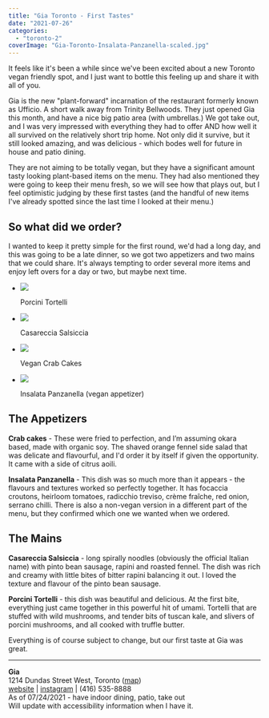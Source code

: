```yaml
---
title: "Gia Toronto - First Tastes"
date: "2021-07-26"
categories: 
  - "toronto-2"
coverImage: "Gia-Toronto-Insalata-Panzanella-scaled.jpg"
---
```


It feels like it's been a while since we've been excited about a new Toronto vegan friendly spot, and I just want to bottle this feeling up and share it with all of you.

Gia is the new "plant-forward" incarnation of the restaurant formerly known as Ufficio. A short walk away from Trinity Bellwoods. They just opened Gia this month, and have a nice big patio area (with umbrellas.) We got take out, and I was very impressed with everything they had to offer AND how well it all survived on the relatively short trip home. Not only did it survive, but it still looked amazing, and was delicious - which bodes well for future in house and patio dining.

They are not aiming to be totally vegan, but they have a significant amount tasty looking plant-based items on the menu. They had also mentioned they were going to keep their menu fresh, so we will see how that plays out, but I feel optimistic judging by these first tastes (and the handful of new items I've already spotted since the last time I looked at their menu.)

## So what did we order?

I wanted to keep it pretty simple for the first round, we'd had a long day, and this was going to be a late dinner, so we got two appetizers and two mains that we could share. It's always tempting to order several more items and enjoy left overs for a day or two, but maybe next time.

- ![](images/gia-toronto-tortelli-1024x768.jpg)
    
    Porcini Tortelli
    
- ![](images/Gia-Toronto-Casareccia-Salsiccia-1024x768.jpg)
    
    Casareccia Salsiccia
    
- ![](images/gia-Toronto-plant-based-crab-cakes-1024x768.jpg)
    
    Vegan Crab Cakes
    
- ![](images/Gia-Toronto-Insalata-Panzanella-1024x768.jpg)
    
    Insalata Panzanella (vegan appetizer)
    

## The Appetizers

**Crab cakes** - These were fried to perfection, and I’m assuming okara based, made with organic soy. The shaved orange fennel side salad that was delicate and flavourful, and I'd order it by itself if given the opportunity. It came with a side of citrus aoili.

  
**Insalata Panzanella** - This dish was so much more than it appears - the flavours and textures worked so perfectly together. It has focaccia croutons, heirloom tomatoes, radicchio treviso, crème fraîche, red onion, serrano chilli. There is also a non-vegan version in a different part of the menu, but they confirmed which one we wanted when we ordered.

## The Mains

**Casareccia Salsiccia** - long spirally noodles (obviously the official Italian name) with pinto bean sausage, rapini and roasted fennel. The dish was rich and creamy with little bites of bitter rapini balancing it out. I loved the texture and flavour of the pinto bean sausage.

**Porcini Tortelli** - this dish was beautiful and delicious. At the first bite, everything just came together in this powerful hit of umami. Tortelli that are stuffed with wild mushrooms, and tender bits of tuscan kale, and slivers of porcini mushrooms, and all cooked with truffle butter.  

Everything is of course subject to change, but our first taste at Gia was great.

* * *

**Gia**  
1214 Dundas Street West, Toronto ([map](https://www.google.ca/maps/place/1214+Dundas+St+W,+Toronto,+ON+M6J+3B1/@43.6495081,-79.4252987,17z/data=!3m1!4b1!4m5!3m4!1s0x882b34f8e772f443:0xd23e03a95b08a13b!8m2!3d43.6495081!4d-79.42311))  
[website](https://giarestaurant.ca/) | [instagram](https://www.instagram.com/giatoronto/) | (416) 535-8888  
As of 07/24/2021 - have indoor dining, patio, take out  
Will update with accessibility information when I have it.

